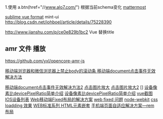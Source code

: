1.使用 a.btn(href="//www.alo7.com/") 根据当前schema变化
[mattermost](https://github.com/mattermost/desktop/releases)

[sublime vue format](https://github.com/luozhihua/sublime-vue-formatter)
mint-ui 
http://blog.csdn.net/iohboel/article/details/75228390

http://www.jianshu.com/p/ce0e829b1bc2 Vue 替换title

## amr 文件 播放
https://github.com/yxl/opencore-amr-js

[移动端浏览器和微信浏览器上禁止body的滚动条
](http://www.cnblogs.com/EasonJim/p/6203296.html)
[移动端document点击事件无效解决方法](https://www.w3cways.com/1937.html)

[移动端document点击事件无效解决方法2](http://www.shejicool.com/js/other/629.html)
[点击图片放大](https://segmentfault.com/q/1010000007385226/a-1020000007389135)
[点击图片放大2](http://www.111cn.net/wy/144928.htm)
[]
[设备像素比devicePixelRatio简单介绍](http://www.zhangxinxu.com/wordpress/2012/08/window-devicepixelratio/)
[设备像素比devicePixelRatio简单介绍](http://blog.csdn.net/huanmeng122/article/details/47861693)
[vue截图](http://xyxiao.cn/vue-cropper/example/)
[IOS设备列表](https://zh.wikipedia.org/wiki/IOS%E8%AE%BE%E5%A4%87%E5%88%97%E8%A1%A8)
[Web移动端Fixed布局的解决方案](http://efe.baidu.com/blog/mobile-fixed-layout/)
[web fixed 问题](http://www.zhangyunling.com/684.html)
[node-webkit](http://www.cnblogs.com/xuanhun/p/3670906.html)
[css loadding 效果](http://www.jianshu.com/p/6ac3e3e12d61)
[WEB标准系列 HTML元素嵌套](http://www.it165.net/design/html/201306/2104.html)
[手机端页面自适应解决方案—rem布局](http://www.jianshu.com/p/985d26b40199)
